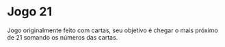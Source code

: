 # Jogo 21

Jogo originalmente feito com cartas, seu objetivo é chegar o mais próximo de 21 somando os números das cartas.